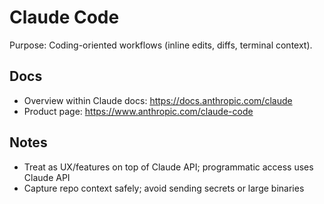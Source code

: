 # Claude Code

Purpose: Coding-oriented workflows (inline edits, diffs, terminal context).

## Docs
- Overview within Claude docs: https://docs.anthropic.com/claude
- Product page: https://www.anthropic.com/claude-code

## Notes
- Treat as UX/features on top of Claude API; programmatic access uses Claude API
- Capture repo context safely; avoid sending secrets or large binaries
